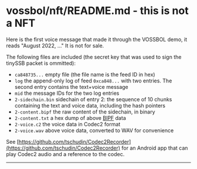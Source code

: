 # vossbol/nft/README.md - this is not a NFT

Here is the first voice message that made it through
the VOSSBOL demo, it reads "August 2022, ..." It is not for sale.

The following files are included (the secret key that was used to
sign the tinySSB packet is ommitted):

- ```ca848735...``` empty file (the file name is the feed ID in hex)
- ```log``` the append-only log of feed ```0xca848...``` with two entries. The second entry contains the text+voice message
- ```mid``` the message IDs for the two log entries
- ```2-sidechain.bin``` sidechain of entry 2: the sequence of 10 chunks containing the text and voice data, including the hash pointers
- ```2-content.bipf``` the raw content of the sidechain, in binary
- ```2-content.txt``` a hex dump of above [BIPF](https://github.com/ssbc/bipf) data
- ```2-voice.c2``` the voice data in Codec2 format
- ```2-voice.wav``` above voice data, converted to WAV for convenience

See [https://github.com/tschudin/Codec2Recorder](https://github.com/tschudin/Codec2Recorder)
for an Android app that can play Codec2 audio and a reference to the codec.

---
